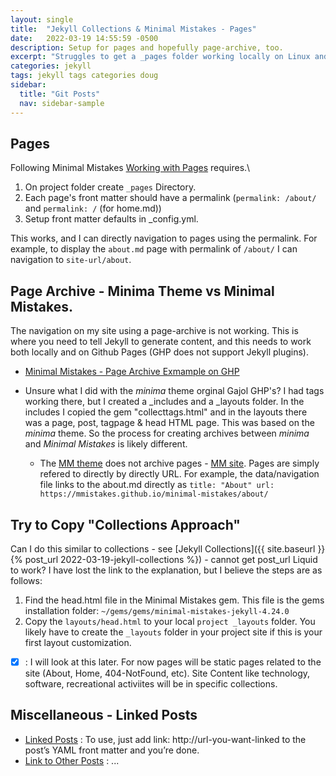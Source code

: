 ```yaml
---
layout: single
title:  "Jekyll Collections & Minimal Mistakes - Pages"
date:   2022-03-19 14:55:59 -0500
description: Setup for pages and hopefully page-archive, too.
excerpt: "Struggles to get a _pages folder working locally on Linux and then on GitHub pages"
categories: jekyll
tags: jekyll tags categories doug
sidebar:
  title: "Git Posts"
  nav: sidebar-sample
---
```


## Pages
Following Minimal Mistakes [Working with Pages](https://mmistakes.github.io/minimal-mistakes/docs/pages/) requires.\
1. On project folder create `_pages` Directory.
1. Each page's front matter should have a permalink (`permalink: /about/` and `permalink: /` (for home.md))
1. Setup front matter defaults in _config.yml.

This works, and I can directly navigation to pages using the permalink.  For example, to display the `about.md` page with permalink of `/about/` I can navigation to `site-url/about`.

## Page Archive - Minima Theme vs Minimal Mistakes.
The navigation on my site using a page-archive is not working.   This is where you need to tell Jekyll to generate content, and this needs to work both locally and on Github Pages (GHP does not support Jekyll plugins).
- [Minimal Mistakes - Page Archive Exmample on GHP](https://mmistakes.github.io/minimal-mistakes/page-archive/)

- Unsure what I did with the *minima* theme orginal Gajol GHP's?   I had tags working there, but I created a _includes and a _layouts folder.   In the includes I copied the gem "collecttags.html" and in the layouts there was a page, post, tagpage & head HTML page.   This was based on the *minima* theme.  So the process for creating archives between *minima* and *Minimal Mistakes* is likely different.  
  - The [MM theme](https://github.com/mmistakes/minimal-mistakes) does not archive pages - [MM site](https://mmistakes.github.io/minimal-mistakes/).   Pages are simply refered to directly by directly URL.  For example, the data/navigation file links to the about.md directly as `title: "About" url: https://mmistakes.github.io/minimal-mistakes/about/`

## Try to Copy "Collections Approach"
Can I do this similar to collections - see [Jekyll Collections]({{ site.baseurl }}{% post_url 2022-03-19-jekyll-collections %}) - cannot get post_url Liquid to work?  I have lost the link to the explanation, but I believe the steps are as follows:
1. Find the head.html file in the Minimal Mistakes gem.  This file is the gems installation folder: `~/gems/gems/minimal-mistakes-jekyll-4.24.0`
1. Copy the `layouts/head.html` to your local `project _layouts` folder.   You likely have to create the `_layouts` folder in your project site if this is your first layout customization.

- [x] : I will look at this later.  For now pages will be static pages related to the site (About, Home, 404-NotFound, etc).   Site Content like technology, software, recreational activiites will be in specific collections.

## Miscellaneous - Linked Posts
- [Linked Posts](https://mmistakes.github.io/minimal-mistakes/post%20formats/post-link/) : To use, just add link: http://url-you-want-linked to the post’s YAML front matter and you’re done.
- [Link to Other Posts](https://github.com/mmistakes/minimal-mistakes/issues/581) : ...
